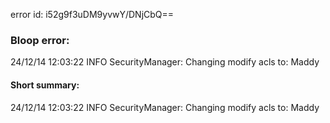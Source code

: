 error id: i52g9f3uDM9yvwY/DNjCbQ==
### Bloop error:

24/12/14 12:03:22 INFO SecurityManager: Changing modify acls to: Maddy
#### Short summary: 

24/12/14 12:03:22 INFO SecurityManager: Changing modify acls to: Maddy